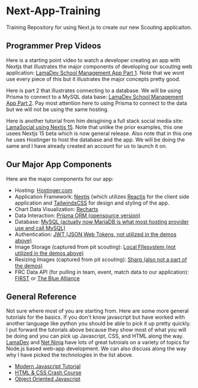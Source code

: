 # Next-App-Training
Training Repository for using Next.js to create our new Scouting applicaiton.

<h2>Programmer Prep Videos</h2>
<p>Here is a starting point video to watch a developer creating an app with Nextjs that illustrates the major components of developing our scouting web application: <a href="https://www.youtube.com/watch?v=myYlGLFxZas&t=0s">LamaDev School Management App Part 1</a>. Note that we wont use every piece of this but it illustrates the major concepts pretty good.</p>
<p>Here is part 2 that illustrates connecting to a database. We will be using Prisma to connect to a MySQL data base: <a href="https://www.youtube.com/watch?v=6sfiAyKy8Jo&t=0s">LamaDev School Management App Part 2</a>. Pay most attention here to using Prisma to connect to the data but we will not be using the same hosting.</p>
<p>Here is another tutorial from him deisgining a full stack social media site: <a href="https://www.youtube.com/watch?v=o080tU3sd0k">LamaSocial using Nextjs 15</a>. Note that unlike the prior examples, this one usees Nextjs 15 beta which is now general release. Also note that in this one he uses Hostinger to host the database and the app. We will be doing the same and I have already created an account for us to launch it on.</p>
<h2>Our Major App Components</h2>
<p>Here are the major components for our app:</p>
<ul>
  <li>Hosting: <a href="https://www.hostinger.com/vps-hosting">Hostinger.com</a></li>
  <li>Application Framework: <a href="https://nextjs.org/docs">Nextjs</a> (which utilizes <a href="https://react.dev/">Reactjs</a> for the client side application and <a href="https://tailwindcss.com/">TailwindsCSS</a> for design and styling of the app.</li>
  <li>Chart Data Visualization: <a href="https://recharts.org/en-US/examples">Recharts</a></li>
  <li>Data Interaction: <a href="https://www.prisma.io/orm">Prisma ORM (opensource version)</a></li>
  <li>Database: <a href="https://mariadb.com/products/community-server/">MySQL (actually now MariaDB is what most hosting provider use and call MySQL)</a></li>
  <li>Authentication: <a href="https://jwt.io/">JWT (JSON Web Tokens, not utilized in the demos above)</a></li>
  <li>Image Storage (captured from pit scouting): <a href="https://dev.to/adrianbailador/uploading-images-in-nextjs-file-uploads-filestack-47od">Local FIlesystem (not utilized in the demos above)</a></li>
  <li>Resizing Images (captured from pit scouting): <a href="https://www.npmjs.com/package/sharp">Sharp (also not a part of the demos)</a></li>
  <li>FRC Data API (for pulling in team, event, match data to our application): <a href="https://frc-api-docs.firstinspires.org/">FIRST</a> or <a href="https://www.thebluealliance.com/apidocs/v3">The Blue Alliance</a></li>
</ul>
<h2>General Reference</h2>
<p>Not sure where most of you are starting from. Here are some more general tutorials for the basics. If you don't know javascript but have worked with another language like python you should be able to pick it up pretty quickly. I put forward the tutorials above because they show most of what you will be doing and you can pick up Javascript, CSS, and HTML along the way. <a href="https://www.youtube.com/@LamaDev">LamaDev</a> and <a href="https://www.youtube.com/@NetNinja">Net Ninja</a> have lots of great tutroials on a variety of topics for Node.js based web-app development. We can also discuss along the way why I have picked the technologies in the list above.</p>
<ul>
  <li><a href="https://www.youtube.com/playlist?list=PL4cUxeGkcC9haFPT7J25Q9GRB_ZkFrQAc">Modern Javascript Tutorial</a></li>
  <li><a href="https://www.youtube.com/playlist?list=PL4cUxeGkcC9ivBf_eKCPIAYXWzLlPAm6G">HTML & CSS Crash Course</a></li>
  <li><a href="https://www.youtube.com/playlist?list=PL4cUxeGkcC9i5yvDkJgt60vNVWffpblB7">Object Oriented Javascript</a></li>
</ul>
